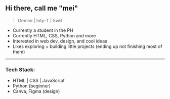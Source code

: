 ## Hi there, call me "mei"
> Gemini | Intp-T | 5w6

- Currently a student in the PH
- Currently HTML, CSS, Python and more
- Interested in web dev, design, and cool ideas
- Likes exploring + building little projects (ending up not finishing most of them)

---

### Tech Stack:
- HTML | CSS | JavaScript
- Python (beginner)
- Canva, Figma (design)
